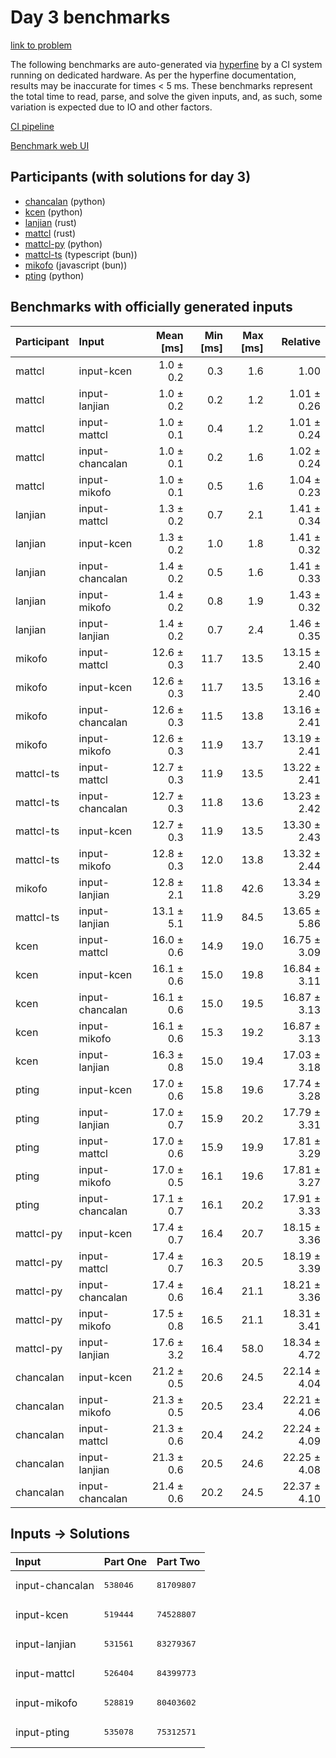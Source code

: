 # Day 3 benchmarks

[link to problem](https://adventofcode.com/2023/day/3)

The following benchmarks are auto-generated via
[hyperfine](https://github.com/sharkdp/hyperfine) by a CI system running on
dedicated hardware. As per the hyperfine documentation, results may be
inaccurate for times < 5 ms. These benchmarks represent the total time to read,
parse, and solve the given inputs, and, as such, some variation is expected due
to IO and other factors.

[CI pipeline](http://ci.papercode.net:8080/teams/main/pipelines/aoc2023)

[Benchmark web UI](https://aoc.ancalagon.black)


## Participants (with solutions for day 3)

- [chancalan](https://github.com/chancalan/aoc2023) (python)
- [kcen](https://github.com/kcen/aoc2023) (python)
- [lanjian](https://github.com/lanjian/aoc-2023) (rust)
- [mattcl](https://github.com/mattcl/aoc2023) (rust)
- [mattcl-py](https://github.com/mattcl/aoc2023-py) (python)
- [mattcl-ts](https://github.com/mattcl/aoc2023-js) (typescript (bun))
- [mikofo](https://github.com/mikofo/advent-of-code-2023) (javascript (bun))
- [pting](https://github.com/pting/aoc2023) (python)


## Benchmarks with officially generated inputs

| Participant | Input | Mean [ms] | Min [ms] | Max [ms] | Relative |
|:---|:---|---:|---:|---:|---:|
| mattcl | input-kcen | 1.0 ± 0.2 | 0.3 | 1.6 | 1.00 |
| mattcl | input-lanjian | 1.0 ± 0.2 | 0.2 | 1.2 | 1.01 ± 0.26 |
| mattcl | input-mattcl | 1.0 ± 0.1 | 0.4 | 1.2 | 1.01 ± 0.24 |
| mattcl | input-chancalan | 1.0 ± 0.1 | 0.2 | 1.6 | 1.02 ± 0.24 |
| mattcl | input-mikofo | 1.0 ± 0.1 | 0.5 | 1.6 | 1.04 ± 0.23 |
| lanjian | input-mattcl | 1.3 ± 0.2 | 0.7 | 2.1 | 1.41 ± 0.34 |
| lanjian | input-kcen | 1.3 ± 0.2 | 1.0 | 1.8 | 1.41 ± 0.32 |
| lanjian | input-chancalan | 1.4 ± 0.2 | 0.5 | 1.6 | 1.41 ± 0.33 |
| lanjian | input-mikofo | 1.4 ± 0.2 | 0.8 | 1.9 | 1.43 ± 0.32 |
| lanjian | input-lanjian | 1.4 ± 0.2 | 0.7 | 2.4 | 1.46 ± 0.35 |
| mikofo | input-mattcl | 12.6 ± 0.3 | 11.7 | 13.5 | 13.15 ± 2.40 |
| mikofo | input-kcen | 12.6 ± 0.3 | 11.7 | 13.5 | 13.16 ± 2.40 |
| mikofo | input-chancalan | 12.6 ± 0.3 | 11.5 | 13.8 | 13.16 ± 2.41 |
| mikofo | input-mikofo | 12.6 ± 0.3 | 11.9 | 13.7 | 13.19 ± 2.41 |
| mattcl-ts | input-mattcl | 12.7 ± 0.3 | 11.9 | 13.5 | 13.22 ± 2.41 |
| mattcl-ts | input-chancalan | 12.7 ± 0.3 | 11.8 | 13.6 | 13.23 ± 2.42 |
| mattcl-ts | input-kcen | 12.7 ± 0.3 | 11.9 | 13.5 | 13.30 ± 2.43 |
| mattcl-ts | input-mikofo | 12.8 ± 0.3 | 12.0 | 13.8 | 13.32 ± 2.44 |
| mikofo | input-lanjian | 12.8 ± 2.1 | 11.8 | 42.6 | 13.34 ± 3.29 |
| mattcl-ts | input-lanjian | 13.1 ± 5.1 | 11.9 | 84.5 | 13.65 ± 5.86 |
| kcen | input-mattcl | 16.0 ± 0.6 | 14.9 | 19.0 | 16.75 ± 3.09 |
| kcen | input-kcen | 16.1 ± 0.6 | 15.0 | 19.8 | 16.84 ± 3.11 |
| kcen | input-chancalan | 16.1 ± 0.6 | 15.0 | 19.5 | 16.87 ± 3.13 |
| kcen | input-mikofo | 16.1 ± 0.6 | 15.3 | 19.2 | 16.87 ± 3.13 |
| kcen | input-lanjian | 16.3 ± 0.8 | 15.0 | 19.4 | 17.03 ± 3.18 |
| pting | input-kcen | 17.0 ± 0.6 | 15.8 | 19.6 | 17.74 ± 3.28 |
| pting | input-lanjian | 17.0 ± 0.7 | 15.9 | 20.2 | 17.79 ± 3.31 |
| pting | input-mattcl | 17.0 ± 0.6 | 15.9 | 19.9 | 17.81 ± 3.29 |
| pting | input-mikofo | 17.0 ± 0.5 | 16.1 | 19.6 | 17.81 ± 3.27 |
| pting | input-chancalan | 17.1 ± 0.7 | 16.1 | 20.2 | 17.91 ± 3.33 |
| mattcl-py | input-kcen | 17.4 ± 0.7 | 16.4 | 20.7 | 18.15 ± 3.36 |
| mattcl-py | input-mattcl | 17.4 ± 0.7 | 16.3 | 20.5 | 18.19 ± 3.39 |
| mattcl-py | input-chancalan | 17.4 ± 0.6 | 16.4 | 21.1 | 18.21 ± 3.36 |
| mattcl-py | input-mikofo | 17.5 ± 0.8 | 16.5 | 21.1 | 18.31 ± 3.41 |
| mattcl-py | input-lanjian | 17.6 ± 3.2 | 16.4 | 58.0 | 18.34 ± 4.72 |
| chancalan | input-kcen | 21.2 ± 0.5 | 20.6 | 24.5 | 22.14 ± 4.04 |
| chancalan | input-mikofo | 21.3 ± 0.5 | 20.5 | 23.4 | 22.21 ± 4.06 |
| chancalan | input-mattcl | 21.3 ± 0.6 | 20.4 | 24.2 | 22.24 ± 4.09 |
| chancalan | input-lanjian | 21.3 ± 0.6 | 20.5 | 24.6 | 22.25 ± 4.08 |
| chancalan | input-chancalan | 21.4 ± 0.6 | 20.2 | 24.5 | 22.37 ± 4.10 |


## Inputs -> Solutions

| Input | Part One | Part Two |
|:---|:---|:---|
|input-chancalan|<pre>538046</pre>|<pre>81709807</pre>|
|input-kcen|<pre>519444</pre>|<pre>74528807</pre>|
|input-lanjian|<pre>531561</pre>|<pre>83279367</pre>|
|input-mattcl|<pre>526404</pre>|<pre>84399773</pre>|
|input-mikofo|<pre>528819</pre>|<pre>80403602</pre>|
|input-pting|<pre>535078</pre>|<pre>75312571</pre>|